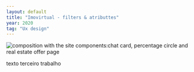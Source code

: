 ```yaml
---
layout: default
title: "Imovirtual - filters & atributtes"
year: 2020
tag: "Ux design"
---
```


<img src="{{ site.baseurl }}/assets/images/olx_imovirtual/1.png" alt="composition with the site components:chat card, percentage circle and real estate offer page">

<p>texto terceiro trabalho</p>